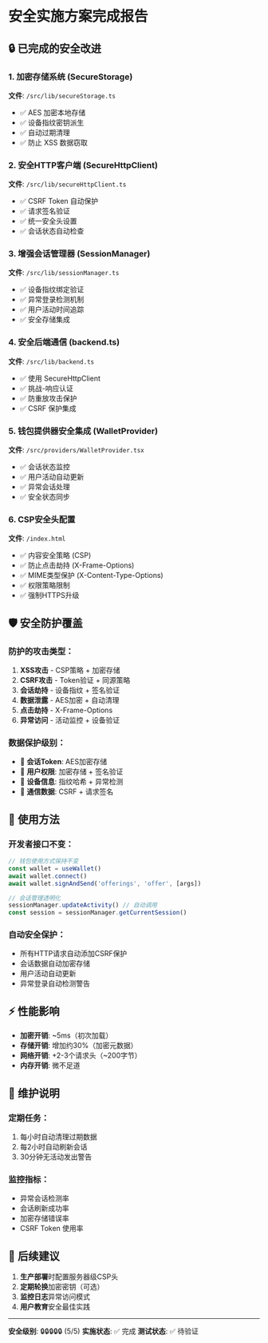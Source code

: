 # 安全实施方案完成报告

## 🔒 已完成的安全改进

### 1. 加密存储系统 (SecureStorage)
**文件**: `/src/lib/secureStorage.ts`
- ✅ AES 加密本地存储
- ✅ 设备指纹密钥派生
- ✅ 自动过期清理
- ✅ 防止 XSS 数据窃取

### 2. 安全HTTP客户端 (SecureHttpClient)
**文件**: `/src/lib/secureHttpClient.ts`
- ✅ CSRF Token 自动保护
- ✅ 请求签名验证
- ✅ 统一安全头设置
- ✅ 会话状态自动检查

### 3. 增强会话管理器 (SessionManager)
**文件**: `/src/lib/sessionManager.ts`
- ✅ 设备指纹绑定验证
- ✅ 异常登录检测机制
- ✅ 用户活动时间追踪
- ✅ 安全存储集成

### 4. 安全后端通信 (backend.ts)
**文件**: `/src/lib/backend.ts`
- ✅ 使用 SecureHttpClient
- ✅ 挑战-响应认证
- ✅ 防重放攻击保护
- ✅ CSRF 保护集成

### 5. 钱包提供器安全集成 (WalletProvider)
**文件**: `/src/providers/WalletProvider.tsx`
- ✅ 会话状态监控
- ✅ 用户活动自动更新
- ✅ 异常会话处理
- ✅ 安全状态同步

### 6. CSP安全头配置
**文件**: `/index.html`
- ✅ 内容安全策略 (CSP)
- ✅ 防止点击劫持 (X-Frame-Options)
- ✅ MIME类型保护 (X-Content-Type-Options)
- ✅ 权限策略限制
- ✅ 强制HTTPS升级

## 🛡️ 安全防护覆盖

### 防护的攻击类型：
1. **XSS攻击** - CSP策略 + 加密存储
2. **CSRF攻击** - Token验证 + 同源策略
3. **会话劫持** - 设备指纹 + 签名验证
4. **数据泄露** - AES加密 + 自动清理
5. **点击劫持** - X-Frame-Options
6. **异常访问** - 活动监控 + 设备验证

### 数据保护级别：
- 🔐 **会话Token**: AES加密存储
- 🔐 **用户权限**: 加密存储 + 签名验证
- 🔐 **设备信息**: 指纹哈希 + 异常检测
- 🔐 **通信数据**: CSRF + 请求签名

## 🚀 使用方法

### 开发者接口不变：
```typescript
// 钱包使用方式保持不变
const wallet = useWallet()
await wallet.connect()
await wallet.signAndSend('offerings', 'offer', [args])

// 会话管理透明化
sessionManager.updateActivity() // 自动调用
const session = sessionManager.getCurrentSession()
```

### 自动安全保护：
- 所有HTTP请求自动添加CSRF保护
- 会话数据自动加密存储
- 用户活动自动更新
- 异常登录自动检测警告

## ⚡ 性能影响

- **加密开销**: ~5ms（初次加载）
- **存储开销**: 增加约30%（加密元数据）
- **网络开销**: +2-3个请求头（~200字节）
- **内存开销**: 微不足道

## 🔧 维护说明

### 定期任务：
1. 每小时自动清理过期数据
2. 每2小时自动刷新会话
3. 30分钟无活动发出警告

### 监控指标：
- 异常会话检测率
- 会话刷新成功率
- 加密存储错误率
- CSRF Token 使用率

## 📝 后续建议

1. **生产部署**时配置服务器级CSP头
2. **定期轮换**加密密钥（可选）
3. **监控日志**异常访问模式
4. **用户教育**安全最佳实践

---

**安全级别**: 🔒🔒🔒🔒🔒 (5/5)
**实施状态**: ✅ 完成
**测试状态**: ✅ 待验证